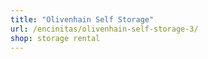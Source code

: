 ```yaml
---
title: "Olivenhain Self Storage"
url: /encinitas/olivenhain-self-storage-3/
shop: storage rental
---
```

